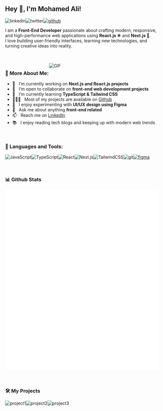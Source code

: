 ## Hey 👋, I'm Mohamed Ali!
<a href='https://www.linkedin.com/in/your-linkedin/'><img align='left' alt="linkedin" src="https://raw.githubusercontent.com/rahul-jha98/rahul-jha98/561d474902b59c7429ec22bb73e225696c27b202/assets/linkedin.svg" height='18px'/></a>
<a href='https://twitter.com/your-twitter/'><img align='left' alt="twitter" src="https://raw.githubusercontent.com/rahul-jha98/rahul-jha98/561d474902b59c7429ec22bb73e225696c27b202/assets/twitter.svg" height='18px'/></a>
<a href='https://www.github.com/your-github/'><img alt="github" src="https://raw.githubusercontent.com/rahul-jha98/rahul-jha98/561d474902b59c7429ec22bb73e225696c27b202/assets/kaggle.svg" height='18px'/></a>

I am a **Front-End Developer** passionate about crafting modern, responsive, and high-performance web applications using **React.js ⚛️** and **Next.js 🚀**.  
I love building user-friendly interfaces, learning new technologies, and turning creative ideas into reality.  

<br/>
<br/>

<img align="right" alt="GIF" src="https://raw.githubusercontent.com/rahul-jha98/rahul-jha98/main/techstack.gif" width="360px"/>
  
### 🧐 More About Me:

- 🔭 &nbsp; I’m currently working on **Next.js and React.js projects**
- 🤝 &nbsp; I’m open to collaborate on **front-end web development projects**
- 🌱 &nbsp; I’m currently learning **TypeScript & Tailwind CSS**
- 👨🏻‍💻 &nbsp; Most of my projects are available on [Github](https://github.com/your-github)
- 🎨 &nbsp; I enjoy experimenting with **UI/UX design using Figma**
- 💬 &nbsp; Ask me about anything **front-end related**
- 📫 &nbsp; Reach me on [LinkedIn](https://www.linkedin.com/in/your-linkedin/)
- 📚 &nbsp; I enjoy reading tech blogs and keeping up with modern web trends  

<br>

### 🔨 Languages and Tools:
<a href="https://developer.mozilla.org/en-US/docs/Web/JavaScript" target="_blank"> <img align="left" alt="JavaScript" height ="42px" src="https://raw.githubusercontent.com/rahul-jha98/github_readme_icons/main/language_and_tools/square/javascript/javascript.svg"> </a>
<a href="https://www.typescriptlang.org/" target="_blank"><img align="left" alt="TypeScript" height ="42px" src="https://raw.githubusercontent.com/rahul-jha98/github_readme_icons/main/language_and_tools/square/typescript/typescript.svg"></a>
<a href="https://reactjs.org/" target="_blank"> <img align="left" alt="React" height ="42px" src="https://raw.githubusercontent.com/rahul-jha98/github_readme_icons/main/language_and_tools/square/react/react.svg"></a>
<a href="https://nextjs.org/" target="_blank"> <img align="left" alt="Next.js" height ="42px" src="https://cdn.worldvectorlogo.com/logos/next-js.svg"></a>
<a href="https://tailwindcss.com/" target="_blank"><img align="left" alt="TailwindCSS" height ="42px" src="https://www.vectorlogo.zone/logos/tailwindcss/tailwindcss-icon.svg"></a>
<a href="https://git-scm.com/" target="_blank"> <img src="https://raw.githubusercontent.com/rahul-jha98/github_readme_icons/main/language_and_tools/square/git-scm/git-scm.svg" align="left" alt="git" height='42px'/> </a>
<a href="https://www.figma.com/" target="_blank"> <img src="https://raw.githubusercontent.com/rahul-jha98/github_readme_icons/main/language_and_tools/square/figma/figma.svg" alt="figma" height='42px'/> </a>

<br>


### 📊 Github Stats
<a href='https://github.com/your-github/github-stats-transparent'>
  
![Stats Overview](https://raw.githubusercontent.com/rahul-jha98/github-stats-transparent/output/generated/overview.svg)
![Most Used Languages](https://raw.githubusercontent.com/rahul-jha98/github-stats-transparent/output/generated/languages.svg)

</a>

<br>

### 🛠️ My Projects
<a href="https://your-project-link.com" target="_blank"> <img alt="project1" src="./projects/project1.svg" height="68" align="left"> </a>
<a href="https://your-project-link.com" target="_blank"> <img alt="project2" src="./projects/project2.svg"  height="68" align="left"> </a>
<a href="https://your-project-link.com" target="_blank"> <img alt="project3" src="./projects/project3.svg" height="68" align="left"> </a>
